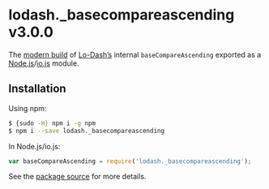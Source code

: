 # lodash._basecompareascending v3.0.0

The [modern build](https://github.com/lodash/lodash/wiki/Build-Differences) of [Lo-Dash’s](https://lodash.com/) internal `baseCompareAscending` exported as a [Node.js](http://nodejs.org/)/[io.js](https://iojs.org/) module.

## Installation

Using npm:

```bash
$ {sudo -H} npm i -g npm
$ npm i --save lodash._basecompareascending
```

In Node.js/io.js:

```js
var baseCompareAscending = require('lodash._basecompareascending');
```

See the [package source](https://github.com/lodash/lodash/blob/3.0.0-npm-packages/lodash._basecompareascending) for more details.

